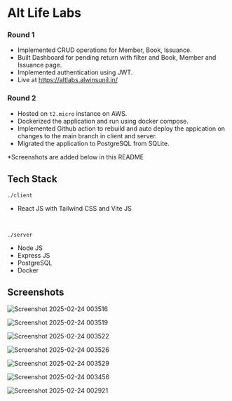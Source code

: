 # Alt Life Labs

### Round 1

- Implemented CRUD operations for Member, Book, Issuance.
- Built Dashboard for pending return with filter and Book, Member and Issuance page.
- Implemented authentication using JWT.
- Live at https://altlabs.alwinsunil.in/

### Round 2

- Hosted on `t2.micro` instance on AWS.
- Dockerized the application and run using docker compose.
- Implemented Github action to rebuild and auto deploy the appication on changes to the main branch in client and server.
- Migrated the application to PostgreSQL from SQLite.

\*Screenshots are added below in this README

## Tech Stack

`./client`

- React JS with Tailwind CSS and Vite JS

<br>

`./server`

- Node JS
- Express JS
- PostgreSQL
- Docker

## Screenshots

![Screenshot 2025-02-24 003516](https://github.com/user-attachments/assets/34b8d2e0-01f0-4fbe-b1a6-3cfe11e4088d)

![Screenshot 2025-02-24 003519](https://github.com/user-attachments/assets/ea822898-505e-4bd1-bd68-c0d145bbfb8f)

![Screenshot 2025-02-24 003522](https://github.com/user-attachments/assets/c7ad0a1b-61dc-45e3-881d-0891e1ebdf45)

![Screenshot 2025-02-24 003526](https://github.com/user-attachments/assets/9f9daf44-6297-4a58-8a09-2932e0766384)

![Screenshot 2025-02-24 003529](https://github.com/user-attachments/assets/b4768f9c-6533-4428-a531-c2ff11b946bd)

![Screenshot 2025-02-24 003456](https://github.com/user-attachments/assets/d2f7c366-489a-4552-901b-6a48b9fb4910)

![Screenshot 2025-02-24 002921](https://github.com/user-attachments/assets/9f6dbd40-22f2-41c3-b93b-3a57a934dd7d)
